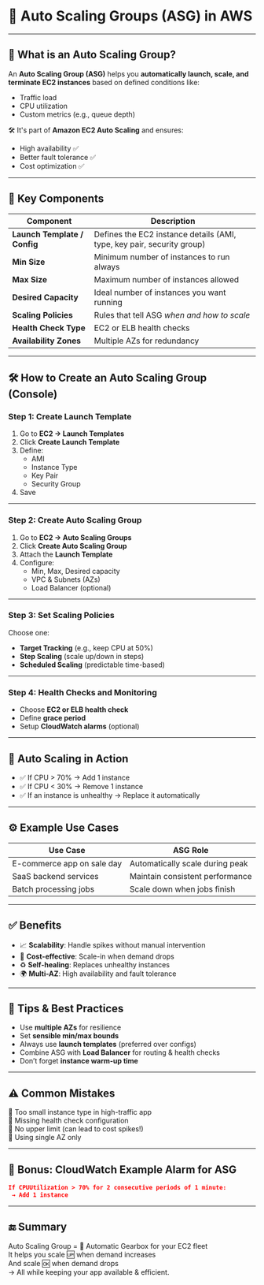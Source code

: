 # 🚀 Auto Scaling Groups (ASG) in AWS

---

## 🧠 What is an Auto Scaling Group?

An **Auto Scaling Group (ASG)** helps you **automatically launch, scale, and terminate EC2 instances** based on defined conditions like:
- Traffic load
- CPU utilization
- Custom metrics (e.g., queue depth)

🛠️ It's part of **Amazon EC2 Auto Scaling** and ensures:
- High availability ✅
- Better fault tolerance ✅
- Cost optimization ✅

---

## 🧩 Key Components

| Component         | Description |
|------------------|-------------|
| **Launch Template / Config** | Defines the EC2 instance details (AMI, type, key pair, security group) |
| **Min Size**      | Minimum number of instances to run always |
| **Max Size**      | Maximum number of instances allowed |
| **Desired Capacity** | Ideal number of instances you want running |
| **Scaling Policies** | Rules that tell ASG *when and how to scale* |
| **Health Check Type** | EC2 or ELB health checks |
| **Availability Zones** | Multiple AZs for redundancy |

---

## 🛠️ How to Create an Auto Scaling Group (Console)

### Step 1: Create Launch Template
1. Go to **EC2 → Launch Templates**
2. Click **Create Launch Template**
3. Define:
   - AMI
   - Instance Type
   - Key Pair
   - Security Group
4. Save

---

### Step 2: Create Auto Scaling Group
1. Go to **EC2 → Auto Scaling Groups**
2. Click **Create Auto Scaling Group**
3. Attach the **Launch Template**
4. Configure:
   - Min, Max, Desired capacity
   - VPC & Subnets (AZs)
   - Load Balancer (optional)

---

### Step 3: Set Scaling Policies

Choose one:
- **Target Tracking** (e.g., keep CPU at 50%)
- **Step Scaling** (scale up/down in steps)
- **Scheduled Scaling** (predictable time-based)

---

### Step 4: Health Checks and Monitoring

- Choose **EC2 or ELB health check**
- Define **grace period**
- Setup **CloudWatch alarms** (optional)

---

## 🔄 Auto Scaling in Action

- ✅ If CPU > 70% → Add 1 instance
- ✅ If CPU < 30% → Remove 1 instance
- ✅ If an instance is unhealthy → Replace it automatically

---

## ⚙️ Example Use Cases

| Use Case                  | ASG Role |
|---------------------------|----------|
| E-commerce app on sale day | Automatically scale during peak |
| SaaS backend services     | Maintain consistent performance |
| Batch processing jobs     | Scale down when jobs finish |

---

## ✅ Benefits

- 📈 **Scalability**: Handle spikes without manual intervention  
- 💸 **Cost-effective**: Scale-in when demand drops  
- ♻️ **Self-healing**: Replaces unhealthy instances  
- 🌍 **Multi-AZ**: High availability and fault tolerance  

---

## 🧠 Tips & Best Practices

- Use **multiple AZs** for resilience  
- Set **sensible min/max bounds**  
- Always use **launch templates** (preferred over configs)  
- Combine ASG with **Load Balancer** for routing & health checks  
- Don’t forget **instance warm-up time**

---

## ⚠️ Common Mistakes

🚫 Too small instance type in high-traffic app  
🚫 Missing health check configuration  
🚫 No upper limit (can lead to cost spikes!)  
🚫 Using single AZ only  

---

## 🧪 Bonus: CloudWatch Example Alarm for ASG

```json
If CPUUtilization > 70% for 2 consecutive periods of 1 minute:
 → Add 1 instance
```

---

## 🔚 Summary

Auto Scaling Group = 🚗 Automatic Gearbox for your EC2 fleet  
It helps you scale 🆙 when demand increases  
And scale 🆗 when demand drops  
→ All while keeping your app available & efficient.

